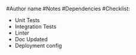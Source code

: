 #Author name
#Notes
#Dependencies
#Checklist:
- Unit Tests
- Integration Tests
- Linter
- Doc Updated
- Deployment config
